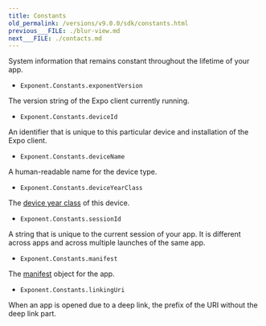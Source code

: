 ```yaml
---
title: Constants
old_permalink: /versions/v9.0.0/sdk/constants.html
previous___FILE: ./blur-view.md
next___FILE: ./contacts.md
---
```


System information that remains constant throughout the lifetime of your app.

-   `Exponent.Constants.exponentVersion`

The version string of the Expo client currently running.

-   `Exponent.Constants.deviceId`

An identifier that is unique to this particular device and installation of the Expo client.

-   `Exponent.Constants.deviceName`

A human-readable name for the device type.

-   `Exponent.Constants.deviceYearClass`

The [device year class](https://github.com/facebook/device-year-class) of this device.

-   `Exponent.Constants.sessionId`

A string that is unique to the current session of your app. It is different across apps and across multiple launches of the same app.

-   `Exponent.Constants.manifest`

The [manifest](../guides/how-exponent-works.html#exponent-manifest) object for the app.

-   `Exponent.Constants.linkingUri`

When an app is opened due to a deep link, the prefix of the URI without the deep link part.
